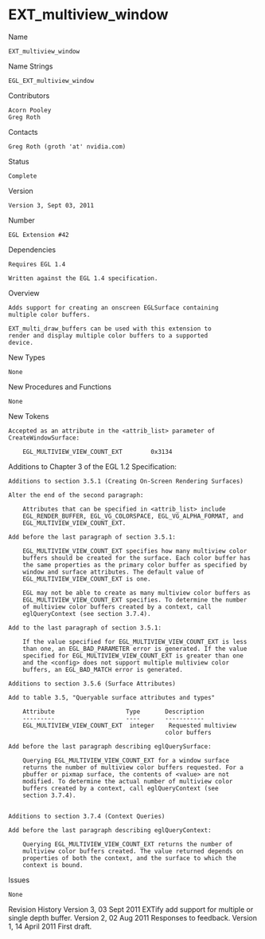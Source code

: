 # EXT_multiview_window

Name

    EXT_multiview_window

Name Strings

    EGL_EXT_multiview_window

Contributors

    Acorn Pooley
    Greg Roth

Contacts

    Greg Roth (groth 'at' nvidia.com)

Status

    Complete

Version

    Version 3, Sept 03, 2011

Number

    EGL Extension #42

Dependencies

    Requires EGL 1.4

    Written against the EGL 1.4 specification.

Overview

    Adds support for creating an onscreen EGLSurface containing
    multiple color buffers.

    EXT_multi_draw_buffers can be used with this extension to
    render and display multiple color buffers to a supported
    device.

New Types

    None

New Procedures and Functions

    None

New Tokens

    Accepted as an attribute in the <attrib_list> parameter of
    CreateWindowSurface:

        EGL_MULTIVIEW_VIEW_COUNT_EXT        0x3134

Additions to Chapter 3 of the EGL 1.2 Specification:

    Additions to section 3.5.1 (Creating On-Screen Rendering Surfaces)

    Alter the end of the second paragraph:

        Attributes that can be specified in <attrib_list> include
        EGL_RENDER_BUFFER, EGL_VG_COLORSPACE, EGL_VG_ALPHA_FORMAT, and
        EGL_MULTIVIEW_VIEW_COUNT_EXT.

    Add before the last paragraph of section 3.5.1:

        EGL_MULTIVIEW_VIEW_COUNT_EXT specifies how many multiview color
        buffers should be created for the surface. Each color buffer has
        the same properties as the primary color buffer as specified by
        window and surface attributes. The default value of
        EGL_MULTIVIEW_VIEW_COUNT_EXT is one.

        EGL may not be able to create as many multiview color buffers as
        EGL_MULTIVIEW_VIEW_COUNT_EXT specifies. To determine the number
        of multiview color buffers created by a context, call
        eglQueryContext (see section 3.7.4).

    Add to the last paragraph of section 3.5.1:

        If the value specified for EGL_MULTIVIEW_VIEW_COUNT_EXT is less
        than one, an EGL_BAD_PARAMETER error is generated. If the value
        specified for EGL_MULTIVIEW_VIEW_COUNT_EXT is greater than one
        and the <config> does not support multiple multiview color
        buffers, an EGL_BAD_MATCH error is generated.

    Additions to section 3.5.6 (Surface Attributes)

    Add to table 3.5, "Queryable surface attributes and types"

        Attribute                    Type       Description
        ---------                    ----       -----------
        EGL_MULTIVIEW_VIEW_COUNT_EXT  integer    Requested multiview
                                                color buffers

    Add before the last paragraph describing eglQuerySurface:

        Querying EGL_MULTIVIEW_VIEW_COUNT_EXT for a window surface
        returns the number of multiview color buffers requested. For a
        pbuffer or pixmap surface, the contents of <value> are not
        modified. To determine the actual number of multiview color
        buffers created by a context, call eglQueryContext (see
        section 3.7.4).


    Additions to section 3.7.4 (Context Queries)

    Add before the last paragraph describing eglQueryContext:

        Querying EGL_MULTIVIEW_VIEW_COUNT_EXT returns the number of
        multiview color buffers created. The value returned depends on
        properties of both the context, and the surface to which the
        context is bound.

Issues

    None

Revision History
    Version 3, 03 Sept 2011 EXTify add support for multiple or single depth buffer.
    Version 2, 02 Aug 2011 Responses to feedback.
    Version 1, 14 April 2011 First draft.
